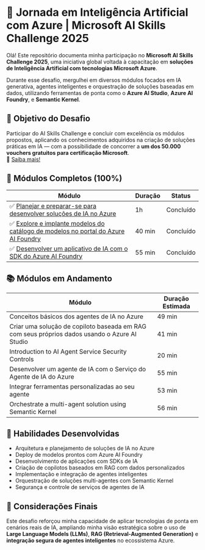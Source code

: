 # 🚀 Jornada em Inteligência Artificial com Azure | Microsoft AI Skills Challenge 2025

Olá! Este repositório documenta minha participação no **Microsoft AI Skills Challenge 2025**, uma iniciativa global voltada à capacitação em **soluções de Inteligência Artificial com tecnologias Microsoft Azure**.

Durante esse desafio, mergulhei em diversos módulos focados em IA generativa, agentes inteligentes e orquestração de soluções baseadas em dados, utilizando ferramentas de ponta como o **Azure AI Studio**, **Azure AI Foundry**, e **Semantic Kernel**.


## 🎯 Objetivo do Desafio

Participar do AI Skills Challenge e concluir com excelência os módulos propostos, aplicando os conhecimentos adquiridos na criação de soluções práticas em IA — com a possibilidade de concorrer a **um dos 50.000 vouchers gratuitos para certificação Microsoft**.  
🔗 [Saiba mais!](https://aka.ms/aiskillsfest/challengesweepstakes)



## 🧠 Módulos Completos (100%)

| Módulo | Duração | Status |
|--------|---------|--------|
| ✅ [Planejar e preparar-se para desenvolver soluções de IA no Azure](/docs/module/01-planning-azure-ai-solutions.md.md) | 1h | Concluído |
| ✅ [Explore e implante modelos do catálogo de modelos no portal do Azure AI Foundry](/docs/module/02-explore-and-deploy-models-azure-ai-foundry.md) | 40 min | Concluído |
| ✅ [Desenvolver um aplicativo de IA com o SDK do Azure AI Foundry](/docs/module/03-develop-ai-app-azure-ai-foundry.md) | 55 min | Concluído |



## 📚 Módulos em Andamento

| Módulo | Duração Estimada |
|--------|------------------|
| Conceitos básicos dos agentes de IA no Azure | 49 min |
| Criar uma solução de copiloto baseada em RAG com seus próprios dados usando o Azure AI Studio | 41 min |
| Introduction to AI Agent Service Security Controls | 20 min |
| Desenvolver um agente de IA com o Serviço do Agente de IA do Azure | 55 min |
| Integrar ferramentas personalizadas ao seu agente | 53 min |
| Orchestrate a multi-agent solution using Semantic Kernel | 56 min |


## 🔧 Habilidades Desenvolvidas

- Arquitetura e planejamento de soluções de IA no Azure
- Deploy de modelos prontos com Azure AI Foundry
- Desenvolvimento de aplicações com SDKs de IA
- Criação de copilotos baseados em RAG com dados personalizados
- Implementação e integração de agentes inteligentes
- Orquestração de soluções multi-agentes com Semantic Kernel
- Segurança e controle de serviços de agentes de IA

## 📌 Considerações Finais

Este desafio reforçou minha capacidade de aplicar tecnologias de ponta em cenários reais de IA, ampliando minha visão estratégica sobre o uso de **Large Language Models (LLMs)**, **RAG (Retrieval-Augmented Generation)** e **integração segura de agentes inteligentes** no ecossistema Azure.



